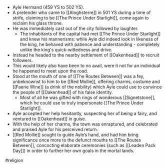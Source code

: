 * Ayle Hermand (459 YS to 502 YS).
* A pretender who came to [[Aloghsterre]] in 501 YS during a time of strife, claiming to be [[The Prince Under Starlight]], come again to reclaim his glass throne.
* He was immediately cast out of the city followed by laughter.
	* The inhabitants of the capital had met [[The Prince Under Starlight]] and knew his mannerisms: while Ayle did indeed look in likeness of the king, he behaved with patience and understanding - completely unlike the king's quick-wittedness and drive.
* Instead he headed to the nearby settlement of [[Oakenhead]] to recruit followers.
* This would likely also have been to no avail, were it not for an individual he happened to meet upon the road.
* Stood at the mouth of one of [[The Routes Between]] was a fey, unbeknownst to him to be [[Red Mollie]], offering charms, costume and [[Faerie Wine]] (a drink of the nobility) which Ayle could use to convince the people of [[Oakenhead]] of his false identity.
	* Most of all he was gifted with rings of wonderous [[Signetstone]], which he could use to truly impersonate [[The Prince Under Starlight]].
* Ayle accepted her help hesitantly, suspecting her of being a fairy, and ventured to [[Oakenhead]] in guise.
* With the help of her charms, the town was enraptured, and celebrated and praised Ayle for his perceived return.
* [[Red Mollie]] sought to guide Ayle’s hand, and had him bring significance once more to the defunct mouths to [[The Routes Between]], concocting elaborate ceremonies (such as [[Leaden Pack Day]]) in order to further her own goals in the mortal lands.

#religion 